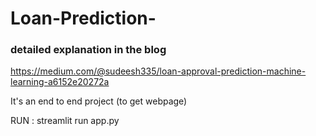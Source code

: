 # Loan-Prediction-
### detailed explanation in the blog  
https://medium.com/@sudeesh335/loan-approval-prediction-machine-learning-a6152e20272a

It's an end to end project 
(to get webpage)


RUN : streamlit run app.py


